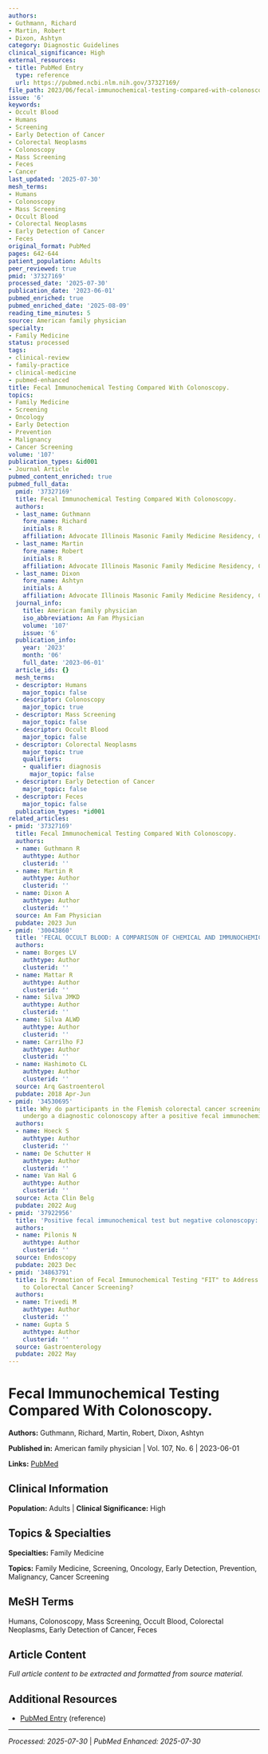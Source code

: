 ```yaml
---
authors:
- Guthmann, Richard
- Martin, Robert
- Dixon, Ashtyn
category: Diagnostic Guidelines
clinical_significance: High
external_resources:
- title: PubMed Entry
  type: reference
  url: https://pubmed.ncbi.nlm.nih.gov/37327169/
file_path: 2023/06/fecal-immunochemical-testing-compared-with-colonoscopy.md
issue: '6'
keywords:
- Occult Blood
- Humans
- Screening
- Early Detection of Cancer
- Colorectal Neoplasms
- Colonoscopy
- Mass Screening
- Feces
- Cancer
last_updated: '2025-07-30'
mesh_terms:
- Humans
- Colonoscopy
- Mass Screening
- Occult Blood
- Colorectal Neoplasms
- Early Detection of Cancer
- Feces
original_format: PubMed
pages: 642-644
patient_population: Adults
peer_reviewed: true
pmid: '37327169'
processed_date: '2025-07-30'
publication_date: '2023-06-01'
pubmed_enriched: true
pubmed_enriched_date: '2025-08-09'
reading_time_minutes: 5
source: American family physician
specialty:
- Family Medicine
status: processed
tags:
- clinical-review
- family-practice
- clinical-medicine
- pubmed-enhanced
title: Fecal Immunochemical Testing Compared With Colonoscopy.
topics:
- Family Medicine
- Screening
- Oncology
- Early Detection
- Prevention
- Malignancy
- Cancer Screening
volume: '107'
publication_types: &id001
- Journal Article
pubmed_content_enriched: true
pubmed_full_data:
  pmid: '37327169'
  title: Fecal Immunochemical Testing Compared With Colonoscopy.
  authors:
  - last_name: Guthmann
    fore_name: Richard
    initials: R
    affiliation: Advocate Illinois Masonic Family Medicine Residency, Chicago, Illinois.
  - last_name: Martin
    fore_name: Robert
    initials: R
    affiliation: Advocate Illinois Masonic Family Medicine Residency, Chicago, Illinois.
  - last_name: Dixon
    fore_name: Ashtyn
    initials: A
    affiliation: Advocate Illinois Masonic Family Medicine Residency, Chicago, Illinois.
  journal_info:
    title: American family physician
    iso_abbreviation: Am Fam Physician
    volume: '107'
    issue: '6'
  publication_info:
    year: '2023'
    month: '06'
    full_date: '2023-06-01'
  article_ids: {}
  mesh_terms:
  - descriptor: Humans
    major_topic: false
  - descriptor: Colonoscopy
    major_topic: true
  - descriptor: Mass Screening
    major_topic: false
  - descriptor: Occult Blood
    major_topic: false
  - descriptor: Colorectal Neoplasms
    major_topic: true
    qualifiers:
    - qualifier: diagnosis
      major_topic: false
  - descriptor: Early Detection of Cancer
    major_topic: false
  - descriptor: Feces
    major_topic: false
  publication_types: *id001
related_articles:
- pmid: '37327169'
  title: Fecal Immunochemical Testing Compared With Colonoscopy.
  authors:
  - name: Guthmann R
    authtype: Author
    clusterid: ''
  - name: Martin R
    authtype: Author
    clusterid: ''
  - name: Dixon A
    authtype: Author
    clusterid: ''
  source: Am Fam Physician
  pubdate: 2023 Jun
- pmid: '30043860'
  title: 'FECAL OCCULT BLOOD: A COMPARISON OF CHEMICAL AND IMMUNOCHEMICAL TESTS.'
  authors:
  - name: Borges LV
    authtype: Author
    clusterid: ''
  - name: Mattar R
    authtype: Author
    clusterid: ''
  - name: Silva JMKD
    authtype: Author
    clusterid: ''
  - name: Silva ALWD
    authtype: Author
    clusterid: ''
  - name: Carrilho FJ
    authtype: Author
    clusterid: ''
  - name: Hashimoto CL
    authtype: Author
    clusterid: ''
  source: Arq Gastroenterol
  pubdate: 2018 Apr-Jun
- pmid: '34530695'
  title: Why do participants in the Flemish colorectal cancer screening program not
    undergo a diagnostic colonoscopy after a positive fecal immunochemical test?
  authors:
  - name: Hoeck S
    authtype: Author
    clusterid: ''
  - name: De Schutter H
    authtype: Author
    clusterid: ''
  - name: Van Hal G
    authtype: Author
    clusterid: ''
  source: Acta Clin Belg
  pubdate: 2022 Aug
- pmid: '37922956'
  title: 'Positive fecal immunochemical test but negative colonoscopy: what''s next?'
  authors:
  - name: Pilonis N
    authtype: Author
    clusterid: ''
  source: Endoscopy
  pubdate: 2023 Dec
- pmid: '34863791'
  title: Is Promotion of Fecal Immunochemical Testing "FIT" to Address COVID-19 Disruptions
    to Colorectal Cancer Screening?
  authors:
  - name: Trivedi M
    authtype: Author
    clusterid: ''
  - name: Gupta S
    authtype: Author
    clusterid: ''
  source: Gastroenterology
  pubdate: 2022 May
---
```


# Fecal Immunochemical Testing Compared With Colonoscopy.

**Authors:** Guthmann, Richard, Martin, Robert, Dixon, Ashtyn

**Published in:** American family physician | Vol. 107, No. 6 | 2023-06-01

**Links:** [PubMed](https://pubmed.ncbi.nlm.nih.gov/37327169/)

## Clinical Information

**Population:** Adults | **Clinical Significance:** High

## Topics & Specialties

**Specialties:** Family Medicine

**Topics:** Family Medicine, Screening, Oncology, Early Detection, Prevention, Malignancy, Cancer Screening

## MeSH Terms

Humans, Colonoscopy, Mass Screening, Occult Blood, Colorectal Neoplasms, Early Detection of Cancer, Feces

## Article Content

*Full article content to be extracted and formatted from source material.*

## Additional Resources

- [PubMed Entry](https://pubmed.ncbi.nlm.nih.gov/37327169/) (reference)

---

*Processed: 2025-07-30* | *PubMed Enhanced: 2025-07-30*
